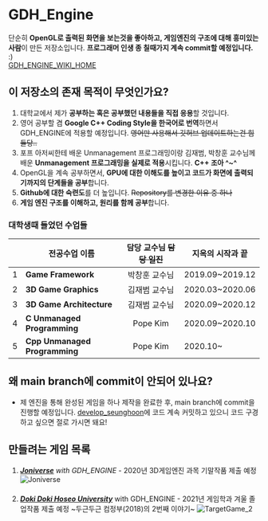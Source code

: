 # GDH_Engine  
 단순히 **OpenGL로 출력된 화면을 보는것을 좋아하고, 게임엔진의 구조에 대해 흥미있는 사람**이 만든 저장소입니다. 
 **프로그래머 인생 종 칠때가지 계속 commit할 예정입니다.** :)  
 [GDH_ENGINE_WIKI_HOME](https://github.com/qkrtmdgns23/GameEngineArchitecture_GDH_Engine/wiki)
 
## 이 저장소의 존재 목적이 무엇인가요?
1. 대학교에서 제가  **공부하는 혹은 공부했던 내용들을 직접 응용**할 것입니다. 
2. 영어 공부할 겸 **Google C++ Coding Style을 한국어로 번역**하면서 GDH_ENGINE에 적용할 예정입니다. ~~영어만 사용해서 깃허브 업데이트하는건 힘들당..~~
3. 포프 아저씨한테 배운 Unmanagement 프로그래밍이랑 김재범, 박창훈 교수님께 배운 **Unmanagement 프로그래밍을 실제로 적용**시킵니다. **C++ 조아 ^~^**
4. OpenGL을 계속 공부하면서, **GPU에 대한 이해도를 높이고 코드가 화면에 출력되기까지의 단계들을 공부**합니다.
5. **Github에 대한 숙련도**를 더 높입니다. ~~Repository를 변경한 이유 중 하나~~
6. **게임 엔진 구조를 이해하고, 원리를 함께 공부**합니다.

### 대학생때 들었던 수업들 
| |전공수업 이름                   |담당 교수님 ~~담당 일진~~ |지옥의 시작과 끝| 
|-|-------------------------------|:----------------------:|---------------| 
|1|**Game Framework**             |박창훈 교수님            |2019.09~2019.12|
|2|**3D Game Graphics**           |김재범 교수님            |2020.03~2020.06|
|3|**3D Game Architecture**       |김재범 교수님            |2020.09~2020.12|
|4|**C Unmanaged Programming** |Pope Kim            |2020.09~2020.10|
|5|**Cpp Unmanaged Programming**|Pope Kim           |2020.10~|

## 왜 main branch에 commit이 안되어 있나요?
* 제 엔진을 통해 완성된 게임을 하나 제작을 완료한 후, main branch에 commit을 진행할 예정입니다. [develop_seunghoon](https://github.com/qkrtmdgns23/GameEngineArchitecture_GDH_Engine/tree/develop_seunghoon)에 코드 계속 커밋하고 있으니 코드 구경하고 싶으면 절로 가시면 돼요!

## 만들려는 게임 목록
1. *[**Joniverse**](https://www.youtube.com/watch?v=CEaQ5b1lAVE) with GDH_ENGINE* - 2020년 3D게임엔진 과목 기말작품 제출 예정  
![Joniverse](https://user-images.githubusercontent.com/54134912/97792397-0e0a8100-1c21-11eb-8a28-3e1f3cdc74aa.gif)  
　  
2. *[**Doki Doki Hoseo University**](https://www.youtube.com/watch?v=d7KSJvj_gL4)* with GDH_ENGINE - 2021년 게임학과 겨울 졸업작품 제출 예정 ~두근두근 컴정부(2018)의 2번째 이야기~
![TargetGame_2](https://user-images.githubusercontent.com/54134912/97792494-52e2e780-1c22-11eb-94d4-74bc9a0481f7.gif)
